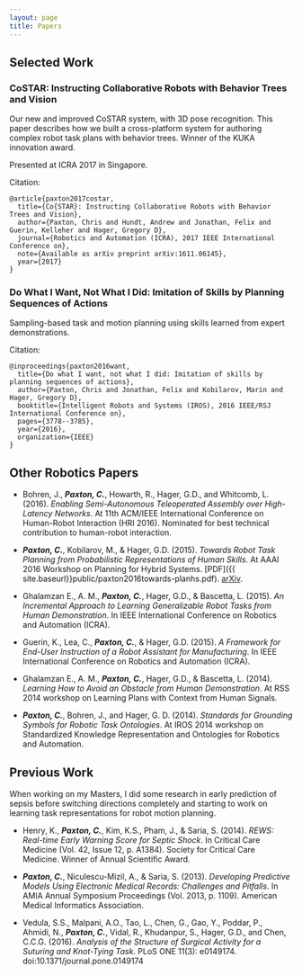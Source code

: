 ```yaml
---
layout: page
title: Papers
---
```


## Selected Work

### CoSTAR: Instructing Collaborative Robots with Behavior Trees and Vision

Our new and improved CoSTAR system, with 3D pose recognition. This paper describes how we built a cross-platform system for authoring complex robot task plans with behavior trees. Winner of the KUKA innovation award.

Presented at ICRA 2017 in Singapore.

Citation:
```
@article{paxton2017costar,
  title={Co{STAR}: Instructing Collaborative Robots with Behavior Trees and Vision},
  author={Paxton, Chris and Hundt, Andrew and Jonathan, Felix and Guerin, Kelleher and Hager, Gregory D},
  journal={Robotics and Automation (ICRA), 2017 IEEE International Conference on},
  note={Available as arXiv preprint arXiv:1611.06145},
  year={2017}
}
```

### Do What I Want, Not What I Did: Imitation of Skills by Planning Sequences of Actions

Sampling-based task and motion planning using skills learned from expert demonstrations.

Citation:
```
@inproceedings{paxton2016want,
  title={Do what I want, not what I did: Imitation of skills by planning sequences of actions},
  author={Paxton, Chris and Jonathan, Felix and Kobilarov, Marin and Hager, Gregory D},
  booktitle={Intelligent Robots and Systems (IROS), 2016 IEEE/RSJ International Conference on},
  pages={3778--3785},
  year={2016},
  organization={IEEE}
}
```

## Other Robotics Papers

  * Bohren, J., ***Paxton, C.***, Howarth, R., Hager, G.D., and Whitcomb, L. (2016). _Enabling Semi-Autonomous Teleoperated Assembly over High-Latency Networks_. At 11th ACM/IEEE International Conference on Human-Robot Interaction (HRI 2016). Nominated for best technical contribution to human-robot interaction.

  * ***Paxton, C.***, Kobilarov, M., & Hager, G.D. (2015). _Towards Robot Task Planning from Probabilistic Representations of Human Skills_. At AAAI 2016 Workshop on Planning for Hybrid Systems. [PDF]({{ site.baseurl}}public/paxton2016towards-planhs.pdf). [arXiv](http://arxiv.org/abs/1602.04754).

  * Ghalamzan E., A. M., ***Paxton, C.***, Hager, G.D., & Bascetta, L. (2015). _An Incremental Approach to Learning Generalizable Robot Tasks from Human Demonstration_. In IEEE International Conference on Robotics and Automation (ICRA).

  * Guerin, K., Lea, C., ***Paxton, C.***, & Hager, G.D. (2015). _A Framework for End-User Instruction of a Robot Assistant for Manufacturing_. In IEEE International Conference on Robotics and Automation (ICRA).

  * Ghalamzan E., A. M., ***Paxton, C.***, Hager, G.D., & Bascetta, L. (2014). _Learning How to Avoid an Obstacle from Human Demonstration_. At RSS 2014 workshop on Learning Plans with Context from Human Signals.

  * ***Paxton, C.***, Bohren, J., and Hager, G. D. (2014). _Standards for Grounding Symbols for Robotic Task Ontologies_. At IROS 2014 workshop on Standardized Knowledge Representation and Ontologies for Robotics and Automation. 

## Previous Work

<p class="message">
When working on my Masters, I did some research in early prediction of sepsis before switching directions completely and starting to work on learning task representations for robot motion planning.
</p>

  * Henry, K., ***Paxton, C.***, Kim, K.S., Pham, J., & Saria, S. (2014). _REWS: Real-time Early Warning Score for Septic Shock_. In Critical Care Medicine (Vol. 42, Issue 12, p. A1384). Society for Critical Care Medicine. Winner of Annual Scientific Award. 

  * ***Paxton, C.***, Niculescu-Mizil, A., & Saria, S. (2013). _Developing Predictive Models Using Electronic Medical Records: Challenges and Pitfalls_. In AMIA Annual Symposium Proceedings (Vol. 2013, p. 1109). American Medical Informatics Association.

  * Vedula, S.S., Malpani, A.O., Tao, L., Chen, G., Gao, Y., Poddar, P., Ahmidi, N., ***Paxton, C.***, Vidal, R., Khudanpur, S., Hager, G.D., and Chen, C.C.G. (2016). _Analysis of the Structure of Surgical Activity for a Suturing and Knot-Tying Task_. PLoS ONE 11(3): e0149174. doi:10.1371/journal.pone.0149174

